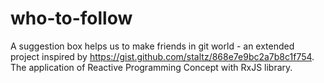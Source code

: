 # who-to-follow
A suggestion box helps us to make friends in git world - an extended project inspired by https://gist.github.com/staltz/868e7e9bc2a7b8c1f754. The application of Reactive Programming Concept with RxJS library.
